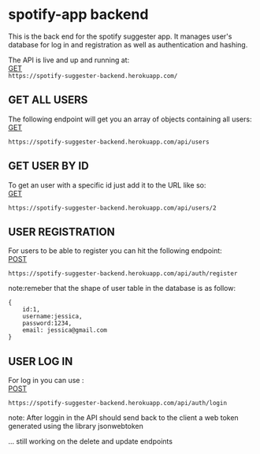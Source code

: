 # spotify-app backend

This is the back end for the spotify suggester app.
It manages user's database for log in and registration as well as authentication and hashing.

The API is live and up and running at:<br>
[GET](https://spotify-suggester-backend.herokuapp.com/)<br>
```https://spotify-suggester-backend.herokuapp.com/```


## GET ALL USERS
The following endpoint will get you an array of objects containing all users:<br>
[GET](https://spotify-suggester-backend.herokuapp.com/api/users)<br>

```https://spotify-suggester-backend.herokuapp.com/api/users```

## GET USER BY ID
To get an user with a specific id just add it to the URL like so:<br>
[GET](https://spotify-suggester-backend.herokuapp.com/api/users/2)<br>

```https://spotify-suggester-backend.herokuapp.com/api/users/2```


## USER REGISTRATION
For users to be able to register you can hit the following endpoint:<br>
[POST](https://spotify-suggester-backend.herokuapp.com/api/auth/register)<br>

```https://spotify-suggester-backend.herokuapp.com/api/auth/register```

note:remeber that the shape of user table in the database is as follow:
```
{
    id:1,
    username:jessica,
    password:1234,
    email: jessica@gmail.com
}
```

## USER LOG IN
For log in you can use :<br>
[POST](https://spotify-suggester-backend.herokuapp.com/api/auth/login)<br>

```https://spotify-suggester-backend.herokuapp.com/api/auth/login ```

note: After loggin in the API should send back to the client a web token generated using the library jsonwebtoken




... still working on the delete and update endpoints




